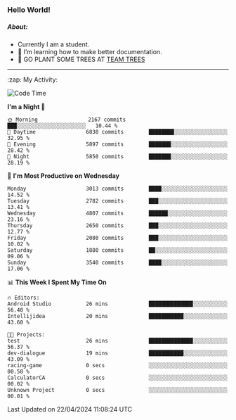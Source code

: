 ### Hello World!

##### About:
- Currently I am a student.
- 🌱 I’m learning how to make better documentation.
- 🌱 GO PLANT SOME TREES AT [TEAM TREES](https://teamtrees.org/)

---
  <summary>:zap: My Activity:</summary>
  
<!--START_SECTION:waka-->
![Code Time](http://img.shields.io/badge/Code%20Time-1%2C316%20hrs%2024%20mins-blue)

**I'm a Night 🦉** 

```text
🌞 Morning                2167 commits        ███░░░░░░░░░░░░░░░░░░░░░░   10.44 % 
🌆 Daytime                6838 commits        ████████░░░░░░░░░░░░░░░░░   32.95 % 
🌃 Evening                5897 commits        ███████░░░░░░░░░░░░░░░░░░   28.42 % 
🌙 Night                  5850 commits        ███████░░░░░░░░░░░░░░░░░░   28.19 % 
```
📅 **I'm Most Productive on Wednesday** 

```text
Monday                   3013 commits        ████░░░░░░░░░░░░░░░░░░░░░   14.52 % 
Tuesday                  2782 commits        ███░░░░░░░░░░░░░░░░░░░░░░   13.41 % 
Wednesday                4807 commits        ██████░░░░░░░░░░░░░░░░░░░   23.16 % 
Thursday                 2650 commits        ███░░░░░░░░░░░░░░░░░░░░░░   12.77 % 
Friday                   2080 commits        ███░░░░░░░░░░░░░░░░░░░░░░   10.02 % 
Saturday                 1880 commits        ██░░░░░░░░░░░░░░░░░░░░░░░   09.06 % 
Sunday                   3540 commits        ████░░░░░░░░░░░░░░░░░░░░░   17.06 % 
```


📊 **This Week I Spent My Time On** 

```text
🔥 Editors: 
Android Studio           26 mins             ██████████████░░░░░░░░░░░   56.40 % 
Intellijidea             20 mins             ███████████░░░░░░░░░░░░░░   43.60 % 

🐱‍💻 Projects: 
test                     26 mins             ██████████████░░░░░░░░░░░   56.37 % 
dev-dialogue             19 mins             ███████████░░░░░░░░░░░░░░   43.09 % 
racing-game              0 secs              ░░░░░░░░░░░░░░░░░░░░░░░░░   00.50 % 
CalculatorCA             0 secs              ░░░░░░░░░░░░░░░░░░░░░░░░░   00.02 % 
Unknown Project          0 secs              ░░░░░░░░░░░░░░░░░░░░░░░░░   00.01 % 
```


 Last Updated on 22/04/2024 11:08:24 UTC
<!--END_SECTION:waka-->
